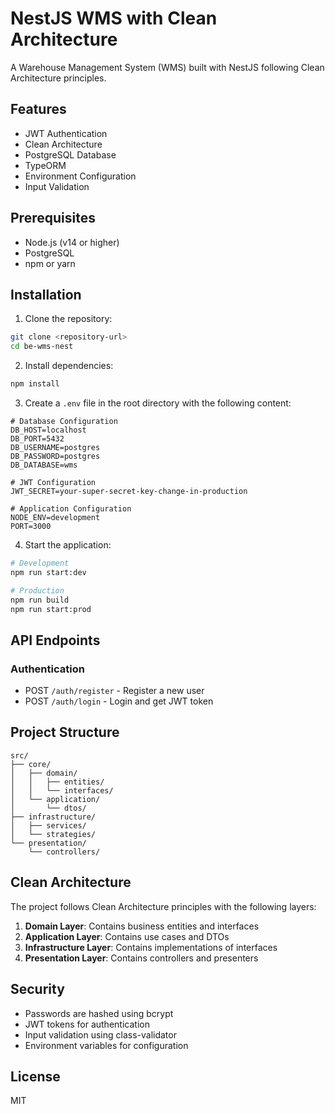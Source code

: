 # NestJS WMS with Clean Architecture

A Warehouse Management System (WMS) built with NestJS following Clean Architecture principles.

## Features

- JWT Authentication
- Clean Architecture
- PostgreSQL Database
- TypeORM
- Environment Configuration
- Input Validation

## Prerequisites

- Node.js (v14 or higher)
- PostgreSQL
- npm or yarn

## Installation

1. Clone the repository:
```bash
git clone <repository-url>
cd be-wms-nest
```

2. Install dependencies:
```bash
npm install
```

3. Create a `.env` file in the root directory with the following content:
```env
# Database Configuration
DB_HOST=localhost
DB_PORT=5432
DB_USERNAME=postgres
DB_PASSWORD=postgres
DB_DATABASE=wms

# JWT Configuration
JWT_SECRET=your-super-secret-key-change-in-production

# Application Configuration
NODE_ENV=development
PORT=3000
```

4. Start the application:
```bash
# Development
npm run start:dev

# Production
npm run build
npm run start:prod
```

## API Endpoints

### Authentication

- POST `/auth/register` - Register a new user
- POST `/auth/login` - Login and get JWT token

## Project Structure

```
src/
├── core/
│   ├── domain/
│   │   ├── entities/
│   │   └── interfaces/
│   └── application/
│       └── dtos/
├── infrastructure/
│   ├── services/
│   └── strategies/
└── presentation/
    └── controllers/
```

## Clean Architecture

The project follows Clean Architecture principles with the following layers:

1. **Domain Layer**: Contains business entities and interfaces
2. **Application Layer**: Contains use cases and DTOs
3. **Infrastructure Layer**: Contains implementations of interfaces
4. **Presentation Layer**: Contains controllers and presenters

## Security

- Passwords are hashed using bcrypt
- JWT tokens for authentication
- Input validation using class-validator
- Environment variables for configuration

## License

MIT
